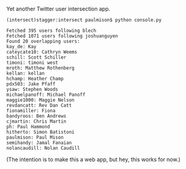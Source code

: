 Yet another Twitter user intersection app.

    (intersect)stagger:intersect paulmison$ python console.py 

    Fetched 395 users following blech
    Fetched 1071 users following joshuanguyen
    Found 20 overlapping users:
    kay_de: Kay
    cateycate10: Cathryn Weems
    schill: Scott Schiller
    timoni: timoni west
    mroth: Matthew Rothenberg
    kellan: kellan
    hchamp: Heather Champ
    pdx503: Jake Pfaff
    ysaw: Stephen Woods
    michaelpanoff: Michael Panoff
    maggie1000: Maggie Nelson
    revdancatt: Rev Dan Catt
    fionamiller: Fiona
    bandyroos: Ben Andrews
    cjmartin: Chris Martin
    ph: Paul Hammond
    hitherto: Simon Batistoni
    paulmison: Paul Mison
    semihandy: Jamal Fanaian
    nolancaudill: Nolan Caudill

(The intention is to make this a web app, but hey, this works for now.)